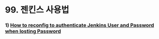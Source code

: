 
# 99. 젠킨스 사용법

### 1) [How to reconfig to authenticate Jenkins User and Password when losting Password](https://bosungtea9416.tistory.com/entry/Jenkins-%EC%82%AC%EC%9A%A9%EC%9E%90-%EC%95%94%ED%98%B8-%EC%9E%8A%EC%96%B4%EB%B2%84%EB%A0%B8%EC%9D%84-%EB%95%8C-%EC%9E%AC%EC%84%A4%EC%A0%95%ED%95%98%EA%B8%B0)
